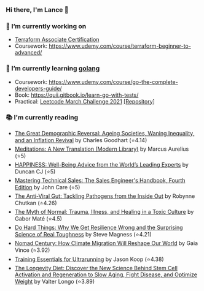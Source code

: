 ### Hi there, I'm Lance 👋

### 🔭 I’m currently working on 
- [Terraform Associate Certification](https://www.hashicorp.com/certification/terraform-associate)
- Coursework: https://www.udemy.com/course/terraform-beginner-to-advanced/<br>
### 🌱 I’m currently learning [golang](https://golang.org)
- Coursework: https://www.udemy.com/course/go-the-complete-developers-guide/
- Book: https://quii.gitbook.io/learn-go-with-tests/
- Practical: [Leetcode March Challenge 2021](https://leetcode.com/explore/challenge/card/march-leetcoding-challenge-2021) [[Repository]](https://github.com/lancefrench/leetcode)<br>
### 📚 I'm currently reading
  <!-- GOODREADS-LIST:START -->
- [The Great Demographic Reversal: Ageing Societies, Waning Inequality, and an Inflation Revival](https://www.goodreads.com/review/show/5344115683?utm_medium=api&utm_source=rss) by Charles Goodhart (⭐️4.14)
- [Meditations: A New Translation (Modern Library)](https://www.goodreads.com/review/show/5278903403?utm_medium=api&utm_source=rss) by Marcus Aurelius (⭐️5)
- [HAPPINESS: Well-Being Advice from the World’s Leading Experts](https://www.goodreads.com/review/show/5255847359?utm_medium=api&utm_source=rss) by Duncan CJ (⭐️5)
- [Mastering Technical Sales: The Sales Engineer's Handbook, Fourth Edition](https://www.goodreads.com/review/show/5083617084?utm_medium=api&utm_source=rss) by John Care (⭐️5)
- [The Anti-Viral Gut: Tackling Pathogens from the Inside Out](https://www.goodreads.com/review/show/5081346937?utm_medium=api&utm_source=rss) by Robynne Chutkan (⭐️4.26)
- [The Myth of Normal: Trauma, Illness, and Healing in a Toxic Culture](https://www.goodreads.com/review/show/4986024163?utm_medium=api&utm_source=rss) by Gabor Maté (⭐️4.5)
- [Do Hard Things: Why We Get Resilience Wrong and the Surprising Science of Real Toughness](https://www.goodreads.com/review/show/4974153856?utm_medium=api&utm_source=rss) by Steve Magness (⭐️4.21)
- [Nomad Century: How Climate Migration Will Reshape Our World](https://www.goodreads.com/review/show/4965607063?utm_medium=api&utm_source=rss) by Gaia Vince (⭐️3.92)
- [Training Essentials for Ultrarunning](https://www.goodreads.com/review/show/4963519048?utm_medium=api&utm_source=rss) by Jason Koop (⭐️4.38)
- [The Longevity Diet: Discover the New Science Behind Stem Cell Activation and Regeneration to Slow Aging, Fight Disease, and Optimize Weight](https://www.goodreads.com/review/show/4832547558?utm_medium=api&utm_source=rss) by Valter Longo (⭐️3.89)
<!-- GOODREADS-LIST:END -->


